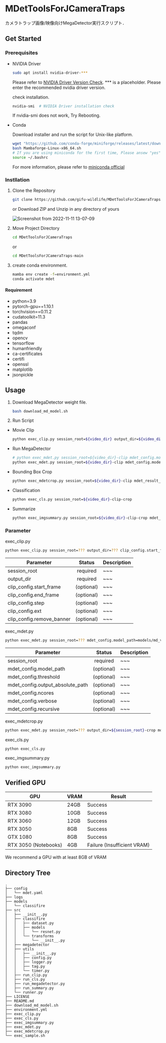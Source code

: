 # MDetToolsForJCameraTraps

カメラトラップ画像/映像向けMegaDetector実行スクリプト．

## Get Started

### Prerequisites

* NVIDIA Driver

    ```bash
    sudo apt install nvidia-driver-***
    ```

    Please refer to [NVIDIA Driver Version Check](https://www.nvidia.com/Download/index.aspx?lang=en-us).
    *** is a placeholder. Please enter the recommended nvidia driver version.  

    check installation.

    ```bash
    nvidia-smi  # NVIDIA Driver installation check
    ```

    If nvidia-smi does not work, Try Rebooting.

* Conda

    Download installer and run the script for Unix-like platform.  

    ```bash
    wget "https://github.com/conda-forge/miniforge/releases/latest/download/Mambaforge-Linux-x86_64.sh"
    bash Mambaforge-Linux-x86_64.sh
    # If you are using miniconda for the first time, Please ansew "yes" to "Do you wish the installer to initialize Miniconda3 by running conda init?" 
    source ~/.bashrc
    ```

    For more information, please refer to [miniconda official](https://docs.conda.io/en/latest/miniconda.html)

### Instllation

1. Clone the Repository

    ```bash
    git clone https://github.com/gifu-wildlife/MDetToolsForJCameraTraps.git
    ```

    or Download ZIP and Unzip in any directory of yours

    ![Screenshot from 2022-11-11 13-07-09](https://user-images.githubusercontent.com/50891743/201261079-74254fd8-ce4f-4a0f-9085-3a5209d40f7c.png)

2. Move Project Directory

    ```bash
    cd MDetToolsForJCameraTraps
    ```

    or

    ```bash
    cd MDetToolsForJCameraTraps-main
    ```

3. create conda environment.

    ```bash
    mamba env create -f=environment.yml
    conda activate mdet
    ```

#### Requirement

* python=3.9
* pytorch-gpu==1.10.1
* torchvision==0.11.2
* cudatoolkit=11.3
* pandas
* omegaconf
* tqdm
* opencv
* tensorflow
* humanfriendly
* ca-certificates
* certifi
* openssl
* matplotlib
* jsonpickle

## Usage

1. Download MegaDetector weight file.

    ```bash
    bash download_md_model.sh
    ```

2. Run Script

* Movie Clip

    ```bash
    python exec_clip.py session_root=${video_dir} output_dir=${video_dir}-clip
    ```

* Run MegaDetector

    ```bash
    # python exec_mdet.py session_root=${video_dir}-clip mdet_config.model_path=./models/md_v5a.0.0.pt
    python exec_mdet.py session_root=${video_dir}-clip mdet_config.model_path=./models/md_v4.1.0.pb
    ```

* Bounding Box Crop

    ```bash
    python exec_mdetcrop.py session_root=${video_dir}-clip mdet_result_path=${video_dir}-clip/detector_output.json
    ```

* Classification

    ```bash
    python exec_cls.py session_root=${video_dir}-clip-crop
    ```

* Summarize

    ```bash
    python exec_imgsummary.py session_root=${video_dir}-clip-crop mdet_result_path=${video_dir}-clip/detector_output.json
    ```

### Parameter

exec_clip.py

```bash
python exec_clip.py session_root=??? output_dir=??? clip_config.start_frame=0 clip_config.end_frame=None clip_config.step=30 clip_config.ext=jpg clip_config.remove_banner=True
```

| Parameter | Status | Description |
| ---- | :----: | ---- |
| session_root | required | ~~~ |
| output_dir | required | ~~~ |
| clip_config.start_frame | (optional) | ~~~ |
| clip_config.end_frame | (optional) | ~~~ |
| clip_config.step | (optional) | ~~~ |
| clip_config.ext | (optional) | ~~~ |
| clip_config.remove_banner | (optional) | ~~~ |

exec_mdet.py

```bash
python exec_mdet.py session_root=??? mdet_config.model_path=models/md_v4.1.0.pb mdet_config.threshold=0.95 mdet_config.output_absolute_path=True mdet_config.ncores=[your cpu cores] mdet_config.verbose=False mdet_config.recursive=True
```

| Parameter | Status | Description |
| ---- | :----: | ---- |
| session_root | required | ~~~ |
| mdet_config.model_path | (optional) | ~~~ |
| mdet_config.threshold | (optional) | ~~~ |
| mdet_config.output_absolute_path | (optional) | ~~~ |
| mdet_config.ncores | (optional) | ~~~ |
| mdet_config.verbose | (optional) | ~~~ |
| mdet_config.recursive | (optional) | ~~~ |

exec_mdetcrop.py

```bash
python exec_mdet.py session_root=??? output_dir=${session_root}-crop mdet_result_path=${session_root}/detector_output.json mdet_crop_config.threshold=0.95 mdet_crop_config.ncores=[your cpu cores]
```

exec_cls.py

```bash
python exec_cls.py
```

exec_imgsummary.py

```bash
python exec_imgsummary.py
```

## Verified GPU

| GPU | VRAM | Result |
| ---- | ---- | ----|
| RTX 3090 | 24GB | Success |
| RTX 3080 | 10GB | Success |
| RTX 3060 | 12GB | Success |
| RTX 3050 | 8GB | Success |
| GTX 1080 | 8GB | Success |
| RTX 3050 (Notebooks) | 4GB | Failure (Insufficient VRAM) |

We recommend a GPU with at least 8GB of VRAM

## Directory Tree

```binary
.
├── config
│   └── mdet.yaml
├── logs
├── models
│   └── classifire
├── src
│   ├── __init__.py
│   ├── classifire
│   │   ├── dataset.py
│   │   ├── models
│   │   │   └── resnet.py
│   │   └── transforms
│   │       └── __init__.py
│   ├── megadetector
│   ├── utils
│   │   ├── __init__.py
│   │   ├── config.py
│   │   ├── logger.py
│   │   ├── tag.py
│   │   └── timer.py
│   ├── run_clip.py
│   ├── run_cls.py
│   ├── run_megadetector.py
│   ├── run_summary.py
│   └── runner.py
├── LICENSE
├── README.md
├── download_md_model.sh
├── environment.yml
├── exec_clip.py
├── exec_cls.py
├── exec_imgsummary.py
├── exec_mdet.py
├── exec_mdetcrop.py
└── exec_sample.sh
```
